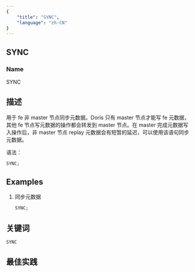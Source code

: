 ```yaml
---
{
    "title": "SYNC",
    "language": "zh-CN"
}
---
```


<!--
Licensed to the Apache Software Foundation (ASF) under one
or more contributor license agreements.  See the NOTICE file
distributed with this work for additional information
regarding copyright ownership.  The ASF licenses this file
to you under the Apache License, Version 2.0 (the
"License"); you may not use this file except in compliance
with the License.  You may obtain a copy of the License at

  http://www.apache.org/licenses/LICENSE-2.0

Unless required by applicable law or agreed to in writing,
software distributed under the License is distributed on an
"AS IS" BASIS, WITHOUT WARRANTIES OR CONDITIONS OF ANY
KIND, either express or implied.  See the License for the
specific language governing permissions and limitations
under the License.
-->

## SYNC

### Name

SYNC

## 描述


用于 fe 非 master 节点同步元数据。Doris 只有 master 节点才能写 fe 元数据，其他 fe 节点写元数据的操作都会转发到 master 节点。在 master 完成元数据写入操作后，非 master 节点 replay 元数据会有短暂的延迟，可以使用该语句同步元数据。


语法：

```sql
SYNC;
```

## Examples

1. 同步元数据

    ```sql
    SYNC;
    ```

## 关键词

    SYNC

## 最佳实践

